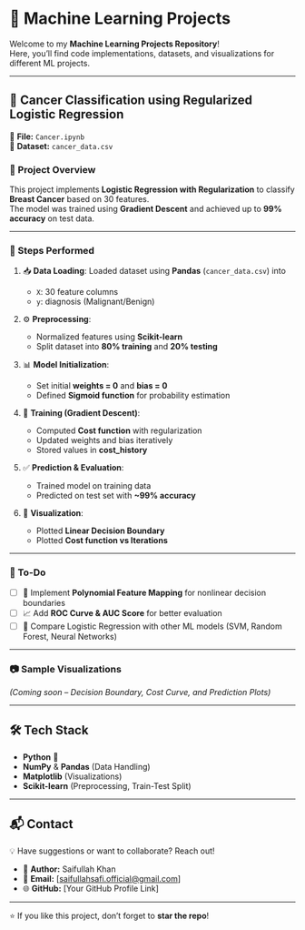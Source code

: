 # 🚀 Machine Learning Projects  

Welcome to my **Machine Learning Projects Repository**!  
Here, you’ll find code implementations, datasets, and visualizations for different ML projects.  

---

## 🧬 Cancer Classification using Regularized Logistic Regression  

📓 **File:** `Cancer.ipynb`  
📂 **Dataset:** `cancer_data.csv`  

### 🔹 Project Overview  
This project implements **Logistic Regression with Regularization** to classify **Breast Cancer** based on 30 features.  
The model was trained using **Gradient Descent** and achieved up to **99% accuracy** on test data.  

---

### 📌 Steps Performed
1. 📥 **Data Loading**: Loaded dataset using **Pandas** (`cancer_data.csv`) into  
   - `X`: 30 feature columns  
   - `y`: diagnosis (Malignant/Benign)  

2. ⚙️ **Preprocessing**:  
   - Normalized features using **Scikit-learn**  
   - Split dataset into **80% training** and **20% testing**  

3. 📊 **Model Initialization**:  
   - Set initial **weights = 0** and **bias = 0**  
   - Defined **Sigmoid function** for probability estimation  

4. 🔄 **Training (Gradient Descent)**:  
   - Computed **Cost function** with regularization  
   - Updated weights and bias iteratively  
   - Stored values in **cost_history**  

5. ✅ **Prediction & Evaluation**:  
   - Trained model on training data  
   - Predicted on test set with **~99% accuracy**  

6. 🎨 **Visualization**:  
   - Plotted **Linear Decision Boundary**  
   - Plotted **Cost function vs Iterations**  

---

### 📌 To-Do  
- [ ] 🔮 Implement **Polynomial Feature Mapping** for nonlinear decision boundaries  
- [ ] 📈 Add **ROC Curve & AUC Score** for better evaluation  
- [ ] 🤖 Compare Logistic Regression with other ML models (SVM, Random Forest, Neural Networks)  

---

### 📷 Sample Visualizations  
*(Coming soon – Decision Boundary, Cost Curve, and Prediction Plots)*  

---

## 🛠️ Tech Stack
- **Python** 🐍  
- **NumPy** & **Pandas** (Data Handling)  
- **Matplotlib** (Visualizations)  
- **Scikit-learn** (Preprocessing, Train-Test Split)  

---

## 📬 Contact  
💡 Have suggestions or want to collaborate? Reach out!  

- 👤 **Author:** Saifullah Khan  
- 📧 **Email:** [saifullahsafi.official@gmail.com]  
- 🌐 **GitHub:** [Your GitHub Profile Link]  

---

⭐ If you like this project, don’t forget to **star the repo**!  

